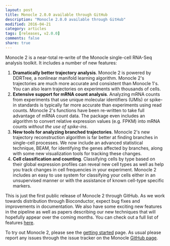 ```yaml
---
layout: post
title: Monocle 2.0.0 available through GitHub
description: "Monocle 2.0.0 available through GitHub"
modified: 2016-04-21
category: articles
tags: [releases, v2.0.0]
comments: false
share: true
---
```


Monocle 2 is a near-total re-write of the Monocle single-cell RNA-Seq analysis toolkit. It includes a number of new features:

1. **Dramatically better trajectory analysis**. Monocle 2 is powered by DDRTree, a nonlinear manifold learning algorithm. Monocle 2's trajectories are much more accurate and consistent than Monocle 1's. You can also learn trajectories on experiments with thousands of cells.
2. **Extensive support for mRNA count analysis**. Analyzing mRNA counts from experiments that use unique molecular identifiers (UMIs) or spike-in standards is typically far more accurate than experiments using read counts.  Monocle 2's functions have been re-written to take full advantage of mRNA count data. The package even includes an algorithm to convert relative expression values (e.g. FPKM) into mRNA counts *without the use of spike-ins*.
3. **New tools for analyzing branched trajectories**. Monocle 2's new trajectory reconstruction algorithm is far better at finding branches in single-cell processes. We now include an advanced statistical technique, BEAM, for identifying the genes affected by branches, along with some new visualization tools for tracking these changes.
4. **Cell classification and counting**. Classifying cells by type based on their global expression profiles can reveal new cell types as well as help you track changes in cell frequencies in your experiment. Monocle 2 includes an easy to use system for classifying your cells either in an unsupervised manner or with the assistance of known cell-type specific markers.  

This is just the first public release of Monocle 2 through GitHub. As we work towards distribution through Bioconductor, expect bug fixes and improvements in documentation. We also have some exciting new features in the pipeline as well as papers describing our new techniques that will hopefully appear over the coming months. You can check out a full list of features [here]({site.url}/features/). 

To try out Monocle 2, please see the [getting started]({site.url}/getting-started/) page. As usual please report any issues through the issue tracker on the Monocle [GitHub page](https://github.com/cole-trapnell-lab/monocle-release).